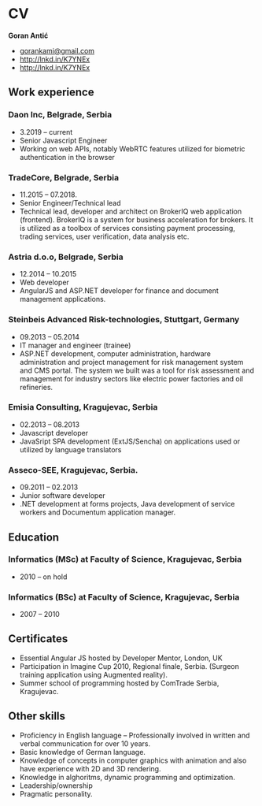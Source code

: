 # CV

**Goran Antić**
- gorankami@gmail.com
- http://lnkd.in/K7YNEx 
- http://lnkd.in/K7YNEx 

## Work experience

### Daon Inc, Belgrade, Serbia

- 3.2019 – current
- Senior Javascript Engineer
- Working on web APIs, notably WebRTC features utilized for biometric authentication in the browser

### TradeCore, Belgrade, Serbia

- 11.2015 – 07.2018.
- Senior Engineer/Technical lead
- Technical lead, developer and architect on BrokerIQ web application (frontend). BrokerIQ is a system for business acceleration for brokers. It is utilized as a toolbox of services consisting payment processing, trading services, user verification, data analysis etc.

### Astria d.o.o, Belgrade, Serbia

- 12.2014 – 10.2015
- Web developer
- AngularJS and ASP.NET developer for finance and document management applications.

### Steinbeis Advanced Risk-technologies, Stuttgart, Germany

- 09.2013 – 05.2014
- IT manager and engineer (trainee)
- ASP.NET development, computer administration, hardware administration and project management for risk management system and CMS portal. The system we built was a tool for risk assessment and management for industry sectors like electric power factories and oil refineries.

### Emisia Consulting, Kragujevac, Serbia

- 02.2013 – 08.2013
- Javascript developer
- JavaSript SPA development (ExtJS/Sencha) on applications used or utilized by language translators

### Asseco-SEE, Kragujevac, Serbia.

- 09.2011 – 02.2013
- Junior software developer
- .NET development at forms projects, Java development of service workers and Documentum application manager.

## Education

### Informatics (MSc) at Faculty of Science, Kragujevac, Serbia

- 2010 – on hold

### Informatics (BSc) at Faculty of Science, Kragujevac, Serbia

- 2007 – 2010

## Certificates

- Essential Angular JS hosted by Developer Mentor, London, UK
- Participation in Imagine Cup 2010, Regional finale, Serbia. (Surgeon training application using Augmented reality).
- Summer school of programming hosted by ComTrade Serbia, Kragujevac.

## Other skills

- Proficiency in English language – Professionally involved in written and verbal communication for over 10 years.
- Basic knowledge of German language.
- Knowledge of concepts in computer graphics with animation and also have experience with 2D and 3D rendering.
- Knowledge in alghoritms, dynamic programming and optimization.
- Leadership/ownership
- Pragmatic personality.
